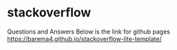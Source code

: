 # stackoverflow
Questions and Answers
Below is the link for github pages
https://barema4.github.io/stackoverflow-lite-template/
